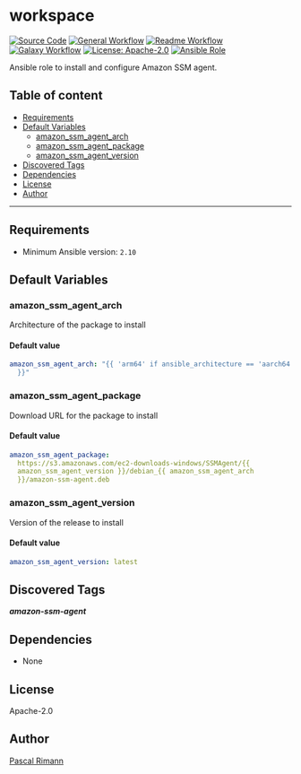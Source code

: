 # workspace

[![Source Code](https://img.shields.io/badge/github-source%20code-blue?logo=github&logoColor=white)](https://github.com/cloudpunks/ansible-amazon-ssm-agent)
[![General Workflow](https://github.com/cloudpunks/ansible-amazon-ssm-agent/actions/workflows/general.yml/badge.svg)](https://github.com/cloudpunks/ansible-amazon-ssm-agent/actions/workflows/general.yml)
[![Readme Workflow](https://github.com/cloudpunks/ansible-amazon-ssm-agent/actions/workflows/docs.yml/badge.svg)](https://github.com/cloudpunks/ansible-amazon-ssm-agent/actions/workflows/docs.yml)
[![Galaxy Workflow](https://github.com/cloudpunks/ansible-amazon-ssm-agent/actions/workflows/galaxy.yml/badge.svg)](https://github.com/cloudpunks/ansible-amazon-ssm-agent/actions/workflows/galaxy.yml)
[![License: Apache-2.0](https://img.shields.io/github/license/cloudpunks/ansible-amazon-ssm-agent)](https://github.com/cloudpunks/ansible-amazon-ssm-agent/blob/master/LICENSE)
[![Ansible Role](https://img.shields.io/ansible/role/d/cloudpunks/amazon_ssm_agent)](https://galaxy.ansible.com/cloudpunks/amazon_ssm_agent)

Ansible role to install and configure Amazon SSM agent.

## Table of content

- [Requirements](#requirements)
- [Default Variables](#default-variables)
  - [amazon_ssm_agent_arch](#amazon_ssm_agent_arch)
  - [amazon_ssm_agent_package](#amazon_ssm_agent_package)
  - [amazon_ssm_agent_version](#amazon_ssm_agent_version)
- [Discovered Tags](#discovered-tags)
- [Dependencies](#dependencies)
- [License](#license)
- [Author](#author)

---

## Requirements

- Minimum Ansible version: `2.10`

## Default Variables

### amazon_ssm_agent_arch

Architecture of the package to install

#### Default value

```YAML
amazon_ssm_agent_arch: "{{ 'arm64' if ansible_architecture == 'aarch64' else 'amd64'
  }}"
```

### amazon_ssm_agent_package

Download URL for the package to install

#### Default value

```YAML
amazon_ssm_agent_package: 
  https://s3.amazonaws.com/ec2-downloads-windows/SSMAgent/{{ 
  amazon_ssm_agent_version }}/debian_{{ amazon_ssm_agent_arch 
  }}/amazon-ssm-agent.deb
```

### amazon_ssm_agent_version

Version of the release to install

#### Default value

```YAML
amazon_ssm_agent_version: latest
```

## Discovered Tags

**_amazon-ssm-agent_**

## Dependencies

- None

## License

Apache-2.0

## Author

[Pascal Rimann](https://github.com/pascalrimann)
